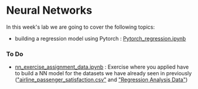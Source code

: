 # Neural Networks 

In this week's lab we are going to cover the following topics:
- building a regression model using Pytorch : [Pytorch_regression.ipynb](Pytorch_regression.ipynb)


### To Do
- [nn_exercise_assignment_data.ipynb](nn_exercise_assignment_data.ipynb) : Exercise where you applied have to build a NN model for the datasets we have already seen in previously (["airline_passenger_satisfaction.csv"](../Assignment/Assignment_Q4_to_Q10_2022/airline_passenger_satisfaction.csv) and ["Regression Analysis Data"](../Assignment/Assignment_Q1_to_Q3_2022/Regression%20Analysis%20Data)) 



